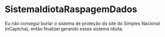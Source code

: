 # SistemaIdiotaRaspagemDados

Eu não consegui burlar o sistema de proteção do site do Simples Nacional (nCaptcha), então finalizei gerando esses sistema idiota.
